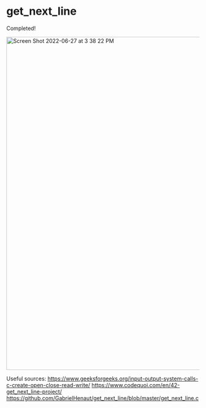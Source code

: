 # get_next_line
Completed!

<img width="870" alt="Screen Shot 2022-06-27 at 3 38 22 PM" src="https://user-images.githubusercontent.com/101047194/175870876-8de96578-a515-4a0b-b95a-9a980d4edbe6.png">


Useful sources:
https://www.geeksforgeeks.org/input-output-system-calls-c-create-open-close-read-write/
https://www.codequoi.com/en/42-get_next_line-project/
https://github.com/GabrielHenaut/get_next_line/blob/master/get_next_line.c
